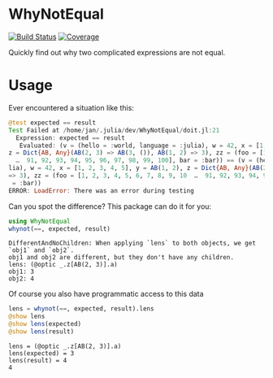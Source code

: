# WhyNotEqual

[![Build Status](https://github.com/jw3126/WhyNotEqual.jl/actions/workflows/CI.yml/badge.svg?branch=main)](https://github.com/jw3126/WhyNotEqual.jl/actions/workflows/CI.yml?query=branch%3Amain)
[![Coverage](https://codecov.io/gh/jw3126/WhyNotEqual.jl/branch/main/graph/badge.svg)](https://codecov.io/gh/jw3126/WhyNotEqual.jl)

Quickly find out why two complicated expressions are not equal.
# Usage

Ever encountered a situation like this:

```julia
@test expected == result
Test Failed at /home/jan/.julia/dev/WhyNotEqual/doit.jl:21
  Expression: expected == result
   Evaluated: (v = (hello = :world, language = :julia), w = 42, x = [1, 2, 3, 4, 5], y = AB(1, 2), 
z = Dict{AB, Any}(AB(2, 3) => AB(3, ()), AB(1, 2) => 3), zz = (foo = [1, 2, 3, 4, 5, 6, 7, 8, 9, 10
  …  91, 92, 93, 94, 95, 96, 97, 98, 99, 100], bar = :bar)) == (v = (hello = :world, language = :ju
lia), w = 42, x = [1, 2, 3, 4, 5], y = AB(1, 2), z = Dict{AB, Any}(AB(2, 3) => AB(4, ()), AB(1, 2) 
=> 3), zz = (foo = [1, 2, 3, 4, 5, 6, 7, 8, 9, 10  …  91, 92, 93, 94, 95, 96, 97, 98, 99, 100], bar
 = :bar))
ERROR: LoadError: There was an error during testing
```
Can you spot the difference? This package can do it for you:

```julia
using WhyNotEqual
whynot(==, expected, result)
```
```
DifferentAndNoChildren: When applying `lens` to both objects, we get `obj1` and `obj2`.
obj1 and obj2 are different, but they don't have any children.
lens: (@optic _.z[AB(2, 3)].a)
obj1: 3
obj2: 4
```
Of course you also have programmatic access to this data
```julia
lens = whynot(==, expected, result).lens
@show lens
@show lens(expected)
@show lens(result)
```

```
lens = (@optic _.z[AB(2, 3)].a)
lens(expected) = 3
lens(result) = 4
4
```
